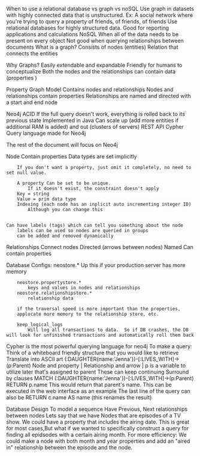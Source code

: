 When to use a relational database vs graph vs noSQL
    Use graph in datasets with highly connected data that is unstructured.
        Ex: A social network where you're trying to query a property of friends, of friends, of friends
    Use relational databases for highly structured data.
        Good for reporting applications and calculations
    NoSQL
        When all of the data needs to be present on every object
        Not good when querying relationships between documents
What is a graph?
    Consists of nodes (entities)
    Relation that connects the entities

Why Graphs?
    Easily extendable and expandable
    Friendly for humans to conceptualize
    Both the nodes and the relationships can contain data (properties )

Property Graph Model
    Contains nodes and relationships
    Nodes and relationships contain properties
    Relationships are named and directed with a start and end node

Neo4j
    ACID
        If the full query doesn't work, everything is rolled back to its previous state
    Implemented in Java 
    Can scale up (add more entities if additional RAM is added) and out (clusters of servers)
    REST API
    Cypher
        Query language made for Neo4j

The rest of the document will focus on Neo4j

Node
    Contain properties
        Data types are set implicitly    

        If you don't want a property, just omit it completely, no need to set null value.

        A property Can be set to be unique.
            If it doesn't exist, the constraint doesn't apply 
        Key = string
        Value = prim data type
        Indexing (each node has an inplicit auto incrementing integer ID)
            Although you can change this

    
    Can have labels (tags) which can tell you something about the node
        labels can be used so nodes are queried in groups
        can be added and removed dynamically

Relationships
    Connect nodes
    Directed (arrows between nodes)
    Named
    Can contain properties

Database Configs:
    neostore.*
        Up this if your production server has more memory

        neostore.propertystore.*
            keys and values in nodes and relationships
        neostore.relationshipstore.*
            relationship data

        if the traversal speed is more important than the properties,
        applocate more memory to the relationship store, etc. 

        keep_logical_logs
            Will log all transactions to data.  So if DB crashes, the DB will look for unfinished transactions and automatically roll them back

Cypher is the most powerful querying language for neo4j
     To make a query:
        Think of a whiteboard friendly structure that you would like to retrieve
        Translate into ASCII art
            (:DAUGHTER{name:'Jenna'})-[:LIVES_WITH]->(p:Parent)
            Node and property | Relationship and arrow | p is a variable to utilize later that's assigned to parent
                These can keep continuing
        Surround by clauses
            MATCH
            (:DAUGHTER{name:'Jenna'})-[:LIVES_WITH]->(p:Parent)
            RETURN p.name
                This would return that parent's name.  This can be executed in the web interface as an example
                The last line of the query can also be
                    RETURN c.name AS name (this renames the result)



Database Design
    To model a sequence
        Have Previous, Next relationships between nodes
    Lets say that we have Nodes that are episodes of a TV show.  We could have a property that includes the airing date.  This is great for most cases,But what if we wanted to specifically construct a query for finding all epidsodes with a certain airing month.
         For more efficiency: We could make a node with both month and year properties and add an "aired in" relationship between the episode and the node.


